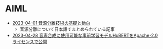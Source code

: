 # AIML

- [2023-04-01 音源分離技術の基礎と動向](https://www.jstage.jst.go.jp/article/essfr/16/4/16_257/_pdf/-char/ja)
  - 音源分離について日本語でまとめられている記事
- [2023-04-28 音声合成に使用可能な事前学習モデルHuBERTをApache-2.0ライセンスで公開](https://twitter.com/yasyune1023/status/1651893684521287682)
